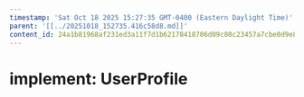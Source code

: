 ```yaml
---
timestamp: 'Sat Oct 18 2025 15:27:35 GMT-0400 (Eastern Daylight Time)'
parent: '[[../20251018_152735.416c58d8.md]]'
content_id: 24a1b81968af231ed3a11f7d1b62178418706d09c80c23457a7cbe0d9e85da78
---
```


# implement: UserProfile
